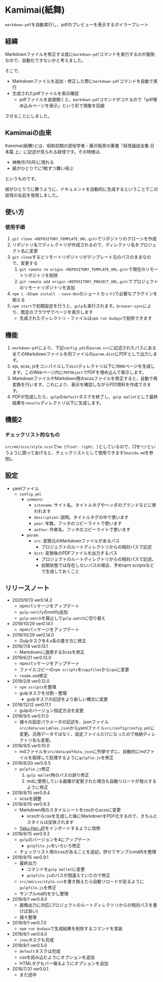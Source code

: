# Kamimai(紙舞)

`markdown-pdf`を自動実行し、pdfのプレビューを表示するボイラープレート

## 経緯

Markdownファイルを修正する度に`markdown-pdf`コマンドを実行するのが面倒なので、自動化できないかと考えました。

そこで、

- Markdownファイルを追加・修正した際に`markdown-pdf`コマンドを自動で実行
- 生成されたpdfファイルを表示確認
    - pdfファイルを直接開くと、`markdown-pdf`コマンドがコケるので「pdf埋め込みページを表示」という形で現象を回避

させることにしました。

## Kamimaiの由来

Kamimai(紙舞)とは、昭和初期の民俗学者・藤沢衛彦の著書『妖怪画談全集 日本篇 上』に記述が見られる妖怪です。その特徴は、

- 神無月(10月)に現れる
- 紙がひとりでに1枚ずつ舞い飛ぶ

というものです。

紙がひとりでに舞うように、ドキュメントを自動的に生成するということでこの妖怪の名前を使用しました。

## 使い方

### 使用手順

1. `git clone <REPOSITORY_TEMPLATE_URL.git>`でリポジトリのクローンを作成
2. リポジトリ名でディレクトリが作成されるので、ディレクトリ名をプロジェクト名に変更
3. `git clone`するとリモートリポジトリがテンプレート元のパスのままなので、変更する
    1. `git remote rm origin <REPOSITORY_TEMPLATE_URL.git>`で現在のリモートリポジトリを削除
    2. `git remote add origin <REPOSITORY_PROJECT_URL.git>`でプロジェクトのリモートリポジトリを追加
4. `npm i -D`(`npm install --save-dev`のショートカット)で必要なプラグインを揃える
5. `npm start`で初期設定を行うと、`gulp`も実行されます。`browser-sync`により、既定のブラウザでページを表示します
    - 生成されたディレクトリ・ファイルは`npm run budayu`で削除できます

## 機能

1. `markdown-pdf`により、下記`config.yml`の`param.src`に記述されたパスにある全てのMarkdownファイルを同ファイルの`param.dist`にPDFとして出力します。
2. ejs, scss, jsをコンパイルして`dist`ディレクトリ以下にWebページを生成します。このWebページ内に`PDFObject`でPDFを埋め込んで表示します。
3. MarkdownファイルやMarkdown用のscssファイルを修正すると、自動で再変換を行います。これにより、表示を確認しながらPDf資料を作成できます。
4. PDFが完成したら、`gulp`の`default`タスクを終了し、`gulp mallet`として最終結果を`results`ディレクトリ以下に生成します。

## 機能2

### チェックリスト的なもの

`src/md/scss/style.scss`で`em {float: right; }`としているので、□を`*□*`というように囲ってあげると、チェックリストとして使用できます(`munida.md`を参照)。


## 設定

- yamlファイル
    - `config.yml`
        - `commons`:
            - `sitename`: サイト名。タイトルタグやヘッダのブランドなどに使われます
            - `description`: 説明。タイトルタグの中で使います
            - `year`: 年数。フッタのコピーライトで使います
            - `author`: 作者名。フッタのコピーライトで使います
        - `param`:
            - `src`: 変換元のMarkdownファイルがあるパス
                - プロジェクトのルートディレクトリからの相対パスで記述
            - `dist`:  変換後のPDFファイルを出力するパス
                - プロジェクトのルートディレクトリからの相対パスで記述。
                - 初期状態では存在しないパスの場合、予めnpm scriptsなどで生成しておくこと

## リリースノート

- 2020/9/13 ver0.14.2
    - npmパッケージをアップデート
    - `gulp-notify`のnotify追加
    - `gulp-watch`を廃止して`gulp.watch`に切り替え
- 2019/10/29 ver0.14.1
    - npmパッケージをアップデート
- 2019/10/29 ver0.14.0
    - Gulpタスクを4.x系の書き方に修正
- 2019/7/8 ver0.13.1
    - Markdownに適用するScssを修正
- 2019/6/21 ver0.13.0
    - npmパッケージをアップデート
    - ファイルコピーの`npm scripts`を`copyfiles`から`cpx`に変更
    - `readm.emd`修正
- 2019/2/8 ver0.12.0
    - `npm scripts`を整理
    - gulpタスクを分割・整理
        - gulpタスクの記述をより新しい構文に変更
- 2018/12/12 ver0.11.1
    - gulpのバージョン指定方法を変更
- 2018/9/5 ver0.11.0
    - 諸々の設定パラメータの記述を、jsonファイル`src/data/variables.json`からyamlファイル`src/config/config.yml`に変更。汎用データではなく、設定ファイルだけになったので格納ディレクトリ名も変更。
- 2018/9/5 ver0.10.0
    - mdファイルを`src/data/pdfdata.json`に列挙せずに、自動的にmdファイルを取得して処理するように`gulpfie.js`を修正
- 2018/8/20 ver0.9.5
    - `gulpfie.js`修正
        1. `gulp mallet`時のパスの誤り修正
        2. mdに使用している画像が変更された場合も自動リロードが発火するように修正
- 2018/8/15 ver0.9.4
    - scssを調整
- 2018/8/15 ver0.9.3
    - Markdown用のスタイルシートをcssからscssに変更
        - scssからcssを生成した後にMarkdownをPDF化するので、きちんとスタイルは反映されます
    - [Yaku Han JP](https://qrac.github.io/yakuhanjp/)をインポートするように改修
- 2018/8/15 ver0.9.2
    - `gulp`のバージョンを4にアップデート
        - `gulpfile.js`をいろいろ修正
    - チェックリスト用のcssがあることを追記。併せてサンプルmd内を整理
- 2018/8/15 ver0.9.1
    - 最終出力
        - コマンドを`gulp mallet`に変更
        - `gulpfile.js`のパスが間違えていたので修正
    - `src/md/css/style.css`を書き換えたら自動リロードが走るように`gulpfile.js`を修正
    - サンプルmd内を少し整理
- 2018/8/1 ver0.9.0
    - 画像出力に対応(プロジェクトのルートディレクトリからの相対パスを書けば良い)
    - 諸々整理
- 2018/8/1 ver0.7.0
    - `npm run budayu`で生成結果を削除するコマンドを実装
- 2018/8/1 ver0.6.0
    - `inou`タスクも完成
- 2018/8/1 ver0.5.0
    - `default`タスクは完成
    - cssを読み込むようにオプションを追加
    - HTMLタグもパー啜るようにオプションを追加
- 2018/7/31 ver0.0.1
    - まだ途中
